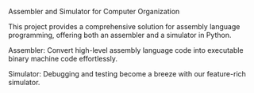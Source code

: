 Assembler and Simulator for Computer Organization

This project provides a comprehensive solution for assembly language programming, offering both an assembler and a simulator in Python.

Assembler:
Convert high-level assembly language code into executable binary machine code effortlessly.

Simulator:
Debugging and testing become a breeze with our feature-rich simulator.
